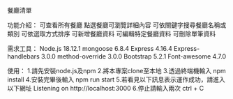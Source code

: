 餐廳清單


功能介紹：
可查看所有餐廳
點選餐廳可瀏覽詳細內容
可依關鍵字搜尋餐廳名稱或類別
可依選取方式排序
可新增餐廳資料
可編輯特定餐廳資料
可刪除單筆資料


需求工具：
Node.js 18.12.1
mongoose 6.8.4
Express 4.16.4
Express-handlebars 3.0.0
method-override 3.0.0
Bootstrap 5.2.1
Font-awesome 4.7.0


使用：
1.請先安裝node.js及npm
2.將本專案clone至本地
3.透過終端機輸入
npm install
4.安裝完畢後輸入
npm run start
5.若看見以下訊息表示運作成功，請進入以下網址
Listening on http://localhost:3000
6.停止請輸入兩次
ctrl + C

